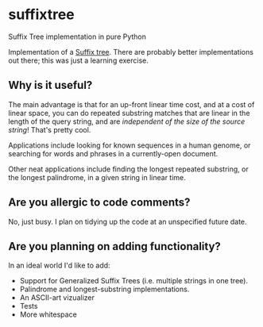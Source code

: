 # suffixtree
Suffix Tree implementation in pure Python

Implementation of a [Suffix tree](http://en.wikipedia.org/wiki/Suffix_tree). 
There are probably better implementations out there; this was just a learning exercise.

## Why is it useful?

The main advantage is that for an up-front linear time cost, and at a cost of linear space,
you can do repeated substring matches that are linear in the length of the query string, 
and are *independent of the size of the source string*! That's pretty cool.

Applications include looking for known sequences in a human genome, or searching for words and
phrases in a currently-open document.

Other neat applications include finding the longest repeated substring, or the longest palindrome,
in a given string in linear time.

## Are you allergic to code comments?

No, just busy. I plan on tidying up the code at an unspecified future date.

## Are you planning on adding functionality?

In an ideal world I'd like to add:

* Support for Generalized Suffix Trees (i.e. multiple strings in one tree).
* Palindrome and longest-substring implementations.
* An ASCII-art vizualizer
* Tests
* More whitespace
